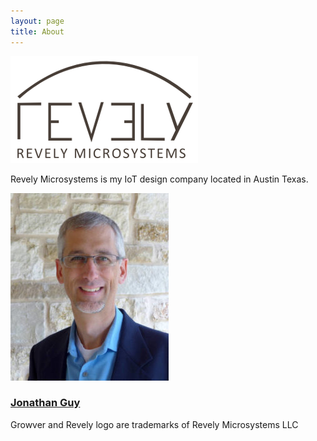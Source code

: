 ```yaml
---
layout: page
title: About
---
```


![image](assets/images/Revely-Logo-with-name-sm.png)

Revely Microsystems is my IoT design company located in Austin Texas.

![image](assets/images/JonGuyPhoto2-sm-253x300.jpg)
### [Jonathan Guy](https://www.linkedin.com/in/guyjon/)

Growver and Revely logo are trademarks of Revely Microsystems LLC

